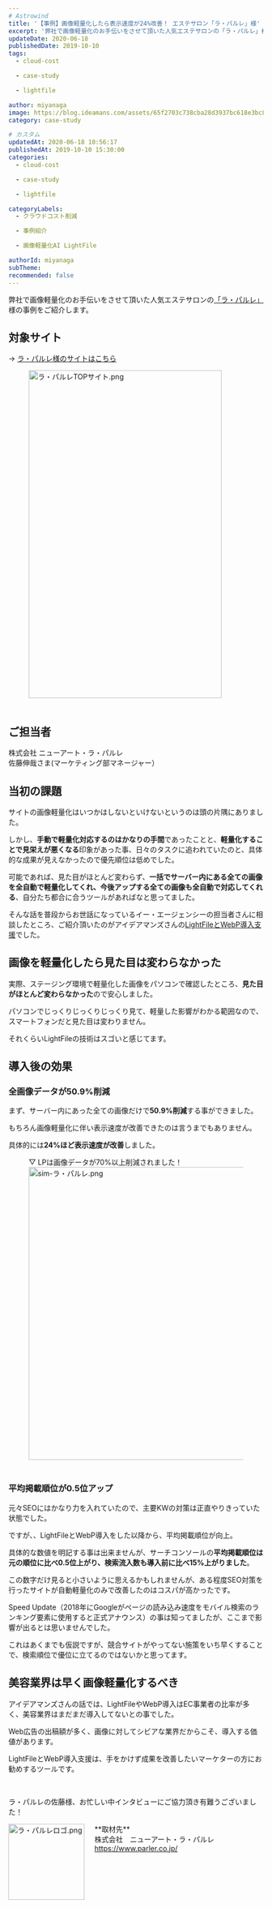 ```yaml
---
# Astrowind
title: '【事例】画像軽量化したら表示速度が24%改善！ エステサロン「ラ・パルレ」様'
excerpt: '弊社で画像軽量化のお手伝いをさせて頂いた人気エステサロンの「ラ・パルレ」様の事例...'
updateDate: 2020-06-18
publishedDate: 2019-10-10
tags: 
  - cloud-cost

  - case-study

  - lightfile

author: miyanaga
image: https://blog.ideamans.com/assets/65f2703c738cba28d3937bc618e3bc857cf5e42b.png
category: case-study

# カスタム
updatedAt: 2020-06-18 10:56:17
publishedAt: 2019-10-10 15:30:00
categories: 
  - cloud-cost

  - case-study

  - lightfile

categoryLabels: 
  - クラウドコスト削減

  - 事例紹介

  - 画像軽量化AI LightFile

authorId: miyanaga
subTheme: 
recommended: false
---
```


弊社で画像軽量化のお手伝いをさせて頂いた人気エステサロンの<a href="https://www.parler.co.jp/" target="_blank" rel="noopener">「ラ・パルレ」</a>様の事例をご紹介します。

## 対象サイト

→ <a href="https://www.parler.co.jp/" target="_blank" rel="noopener">ラ・パルレ様のサイトはこちら</a>

<figure>
<img alt="ラ・パルレTOPサイト.png" src="https://blog.ideamans.com/assets/12a4b5f46f32e45aadf5130365c4b0db603f2fd1.png" width="381" height="647" style="margin: 0 20px 20px 0;" />
</figure>

## ご担当者

株式会社 ニューアート・ラ・パルレ　<br>
佐藤伸哉さま(マーケティング部マネージャー）

## 当初の課題

サイトの画像軽量化はいつかはしないといけないというのは頭の片隅にありました。

しかし、**手動で軽量化対応するのはかなりの手間**であったことと、**軽量化することで見栄えが悪くなる**印象があった事、日々のタスクに追われていたのと、具体的な成果が見えなかったので優先順位は低めでした。

可能であれば、見た目がほとんど変わらず、**一括でサーバー内にある全ての画像を全自動で軽量化してくれ、今後アップする全ての画像も全自動で対応してくれる**、自分たち都合に合うツールがあればなと思ってました。

そんな話を普段からお世話になっているイー・エージェンシーの担当者さんに相談したところ、ご紹介頂いたのがアイデアマンズさんの<a href="https://www.ideamans.com/lightfile/" target="_blank" rel="noopener">LightFileとWebP導入支援</a>でした。

## 画像を軽量化したら見た目は変わらなかった

実際、ステージング環境で軽量化した画像をパソコンで確認したところ、**見た目がほとんど変わらなかった**ので安心しました。

パソコンでじっくりじっくりじっくり見て、軽量した影響がわかる範囲なので、スマートフォンだと見た目は変わりません。

それくらいLightFileの技術はスゴいと感じてます。

## 導入後の効果

### 全画像データが50.9%削減

まず、サーバー内にあった全ての画像だけで**50.9%削減**する事ができました。

もちろん画像軽量化に伴い表示速度が改善できたのは言うまでもありません。

具体的には**24%ほど表示速度が改善**しました。

<figure>
<figcaption>▽ LPは画像データが70%以上削減されました！</figcaption>
<img alt="sim-ラ・パルレ.png" src="https://blog.ideamans.com/assets/65f2703c738cba28d3937bc618e3bc857cf5e42b.png" width="1206" height="578" style="margin: 0 20px 20px 0;" />
</figure>

### 平均掲載順位が0.5位アップ

元々SEOにはかなり力を入れていたので、主要KWの対策は正直やりきっていた状態でした。
 
ですが、、LightFileとWebP導入をした以降から、平均掲載順位が向上。

具体的な数値を明記する事は出来ませんが、サーチコンソールの**平均掲載順位は元の順位に比べ0.5位上がり、検索流入数も導入前に比べ15%上がりました**。

この数字だけ見ると小さいように思えるかもしれませんが、ある程度SEO対策を行ったサイトが自動軽量化のみで改善したのはコスパが高かったです。

Speed Update（2018年にGoogleがページの読み込み速度をモバイル検索のランキング要素に使用すると正式アナウンス）の事は知ってましたが、ここまで影響が出るとは思いませんでした。

これはあくまでも仮説ですが、競合サイトがやってない施策をいち早くすることで、検索順位で優位に立てるのではないかと思ってます。

## 美容業界は早く画像軽量化するべき

アイデアマンズさんの話では、LightFileやWebP導入はEC事業者の比率が多く、美容業界はまだまだ導入してないとの事でした。

Web広告の出稿額が多く、画像に対してシビアな業界だからこそ、導入する価値があります。

LightFileとWebP導入支援は、手をかけず成果を改善したいマーケターの方にお勧めするツールです。

<br>

ラ・パルレの佐藤様、お忙しい中インタビューにご協力頂き有難うございました！

<img alt="ラ・パルレロゴ.png" src="https://blog.ideamans.com/assets/ffe6b2ea3e37ff93207d392fc3520c3f6e712569.png" width="150" class="mt-image-left" style="float: left; margin: 0 20px 20px 0;" />
**取材先**<br>
株式会社　ニューアート・ラ・パルレ<br>
<a href="https://www.parler.co.jp/" target="_blank">https://www.parler.co.jp/</a>

